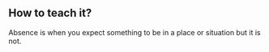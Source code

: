## How to teach it?
Absence is when you expect something to be in a place or situation but it is not.